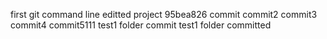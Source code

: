 first git command line  editted project
95bea826
commit
commit2
commit3
commit4
commit5111
test1 folder commit
test1 folder committed
